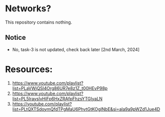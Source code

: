 # Networks?
This repository contains nothing.
## Notice
- No, task-3 is not updated, check back later [2nd March, 2024]
# Resources:
1. https://www.youtube.com/playlist?list=PLaVWjQSl4Org86UR7e8z1Z_t00HEvP98p
2. https://www.youtube.com/playlist?list=PL5IrayslvHiFp6HxZRAfpFhzsYTGIyaLN
3. https://youtube.com/playlist?list=PLtQXTSdoymQfdTPgMaU6PhvtGtKOgINbE&si=ala9a9pWZd1Jue4D
